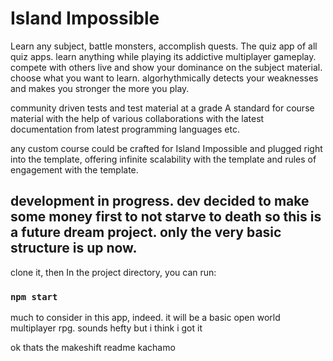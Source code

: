 # Island Impossible

Learn any subject, battle monsters, accomplish quests.  The quiz app of all quiz apps.  learn anything while playing its addictive multiplayer gameplay.  compete with others live and show your dominance on the subject material.  choose what you want to learn.  algorhythmically detects your weaknesses and makes you stronger the more you play.

community driven tests and test material at a grade A standard for course material with the help of various collaborations with the latest documentation from latest programming languages etc.

any custom course could be crafted for Island Impossible and plugged right into the template, offering infinite scalability with the template and rules of engagement with the template.  

## development in progress.  dev decided to make some money first to not starve to death so this is a future dream project.  only the very basic structure is up now.

clone it, then In the project directory, you can run:

### `npm start`

much to consider in this app, indeed.  it will be a basic open world multiplayer rpg.  sounds hefty but i think i got it

ok thats the makeshift readme kachamo

